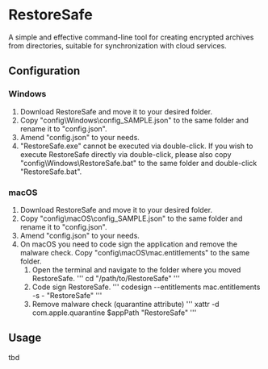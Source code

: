 # RestoreSafe
A simple and effective command-line tool for creating encrypted archives from directories, suitable for synchronization with cloud services.

## Configuration

### Windows
1. Download RestoreSafe and move it to your desired folder.
2. Copy "config\Windows\config_SAMPLE.json" to the same folder and rename it to "config.json".
3. Amend "config.json" to your needs.
4. "RestoreSafe.exe" cannot be executed via double-click. If you wish to execute RestoreSafe directly via double-click, please also copy "config\Windows\RestoreSafe.bat" to the same folder and double-click "RestoreSafe.bat".

### macOS
1. Download RestoreSafe and move it to your desired folder.
2. Copy "config\macOS\config_SAMPLE.json" to the same folder and rename it to "config.json".
3. Amend "config.json" to your needs.
4. On macOS you need to code sign the application and remove the malware check. Copy "config\macOS\mac.entitlements" to the same folder.
    1. Open the terminal and navigate to the folder where you moved RestoreSafe.
    '''
    cd "/path/to/RestoreSafe"
    '''
    2. Code sign RestoreSafe.
    '''
    codesign --entitlements mac.entitlements -s - "RestoreSafe"
    '''
    3. Remove malware check (quarantine attribute)
    '''
    xattr -d com.apple.quarantine $appPath "RestoreSafe"
    '''

## Usage
tbd